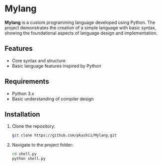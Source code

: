 # Mylang

**Mylang** is a custom programming language developed using Python. The project demonstrates the creation of a simple language with basic syntax, showing the foundational aspects of language design and implementation.

## Features

- Core syntax and structure
- Basic language features inspired by Python

## Requirements

- Python 3.x
- Basic understanding of compiler design

## Installation

1. Clone the repository:
   ```bash
   git clone https://github.com/pkashi1/Mylang.git

2. Navigate to the project folder:
    ```bash
    cd shell.py
    python shell.py
